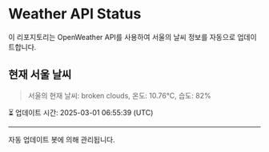 
# Weather API Status

이 리포지토리는 OpenWeather API를 사용하여 서울의 날씨 정보를 자동으로 업데이트합니다.

## 현재 서울 날씨
> 서울의 현재 날씨: broken clouds, 온도: 10.76°C, 습도: 82%

⏳ 업데이트 시간: 2025-03-01 06:55:39 (UTC)

---
자동 업데이트 봇에 의해 관리됩니다.
